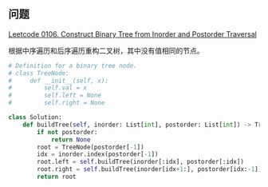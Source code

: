 ## 问题
[Leetcode 0106. Construct Binary Tree from Inorder and Postorder Traversal](https://leetcode.com/problems/construct-binary-tree-from-inorder-and-postorder-traversal/)

根据中序遍历和后序遍历重构二叉树，其中没有值相同的节点。

```python
# Definition for a binary tree node.
# class TreeNode:
#     def __init__(self, x):
#         self.val = x
#         self.left = None
#         self.right = None

class Solution:
    def buildTree(self, inorder: List[int], postorder: List[int]) -> TreeNode:
        if not postorder:
            return None
        root = TreeNode(postorder[-1])
        idx = inorder.index(postorder[-1])
        root.left = self.buildTree(inorder[:idx], postorder[:idx])
        root.right = self.buildTree(inorder[idx+1:], postorder[idx:-1])
        return root
```

